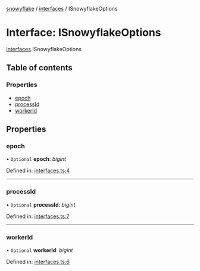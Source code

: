 [snowyflake](../README.md) / [interfaces](../modules/interfaces.md) / ISnowyflakeOptions

# Interface: ISnowyflakeOptions

[interfaces](../modules/interfaces.md).ISnowyflakeOptions

## Table of contents

### Properties

- [epoch](interfaces.isnowyflakeoptions.md#epoch)
- [processId](interfaces.isnowyflakeoptions.md#processid)
- [workerId](interfaces.isnowyflakeoptions.md#workerid)

## Properties

### epoch

• `Optional` **epoch**: *bigint*

Defined in: [interfaces.ts:4](https://github.com/negezor/snowyflake/blob/c47a6c2/src/interfaces.ts#L4)

___

### processId

• `Optional` **processId**: *bigint*

Defined in: [interfaces.ts:7](https://github.com/negezor/snowyflake/blob/c47a6c2/src/interfaces.ts#L7)

___

### workerId

• `Optional` **workerId**: *bigint*

Defined in: [interfaces.ts:6](https://github.com/negezor/snowyflake/blob/c47a6c2/src/interfaces.ts#L6)
